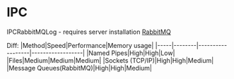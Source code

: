 # IPC
IPCRabbitMQLog - requires server installation [RabbitMQ](https://www.rabbitmq.com/docs/download)

Diff:
|Method|Speed|Performance|Memory usage|
|-----|--------|------------------|------------------|
|Named Pipes|High|High|Low|
|Files|Medium|Medium|Medium|
|Sockets (TCP/IP)|High|High|Medium|
|Message Queues(RabbitMQ)|High|High|Medium|
